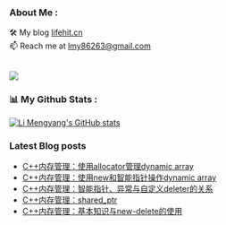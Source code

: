 ### About Me : 

🛠 My blog <a href="https://lifehit.cn/">lifehit.cn</a><br>
📫 Reach me at <a href="mailto:lmy86263@gmail.com">lmy86263@gmail.com</a><br><br>

<p><img src="https://gpvc.arturio.dev/limeya"><p>

### 📊 My Github Stats :
[![Li Mengyang's GitHub stats](https://github-readme-stats.vercel.app/api?username=limeya&show_icons=true&theme=dracula)](https://github.com/limeya/limeya)

### Latest Blog posts
<!-- BLOG-POST-LIST:START -->
- [C++内存管理：使用allocator管理dynamic array](https://limeya.github.io/2022/11/27/bian-cheng-zhi-dao/c-nei-cun-guan-li-shi-yong-allocator-guan-li-dynamic-array/)
- [C++内存管理：使用new和智能指针操作dynamic array](https://limeya.github.io/2022/11/25/bian-cheng-zhi-dao/c-nei-cun-guan-li-shi-yong-new-he-zhi-neng-zhi-zhen-cao-zuo-dynamic-array/)
- [C++内存管理：智能指针、异常与自定义deleter的关系](https://limeya.github.io/2022/11/24/bian-cheng-zhi-dao/c-nei-cun-guan-li-zhi-neng-zhi-zhen-yi-chang-yu-zi-ding-yi-deleter-de-guan-xi/)
- [C++内存管理：shared_ptr](https://limeya.github.io/2022/11/20/bian-cheng-zhi-dao/c-nei-cun-guan-li-shared-ptr/)
- [C++内存管理：基本知识与new-delete的使用](https://limeya.github.io/2022/11/16/bian-cheng-zhi-dao/c-nei-cun-guan-li-ji-ben-zhi-shi-yu-new-delete-de-shi-yong/)
<!-- BLOG-POST-LIST:END -->

